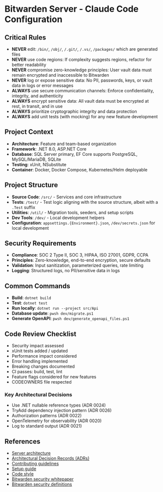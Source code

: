# Bitwarden Server - Claude Code Configuration

## Critical Rules

- **NEVER** edit: `/bin/`, `/obj/`, `/.git/`, `/.vs/`, `/packages/` which are generated files
- **NEVER** use code regions: If complexity suggests regions, refactor for better readability
- **NEVER** compromise zero-knowledge principles: User vault data must remain encrypted and inaccessible to Bitwarden
- **NEVER** log or expose sensitive data: No PII, passwords, keys, or vault data in logs or error messages
- **ALWAYS** use secure communication channels: Enforce confidentiality, integrity, and authenticity
- **ALWAYS** encrypt sensitive data: All vault data must be encrypted at rest, in transit, and in use
- **ALWAYS** prioritize cryptographic integrity and data protection
- **ALWAYS** add unit tests (with mocking) for any new feature development

## Project Context

- **Architecture**: Feature and team-based organization
- **Framework**: .NET 8.0, ASP.NET Core
- **Database**: SQL Server primary, EF Core supports PostgreSQL, MySQL/MariaDB, SQLite
- **Testing**: xUnit, NSubstitute
- **Container**: Docker, Docker Compose, Kubernetes/Helm deployable

## Project Structure

- **Source Code**: `/src/` - Services and core infrastructure
- **Tests**: `/test/` - Test logic aligning with the source structure, albeit with a `.Test` suffix
- **Utilities**: `/util/` - Migration tools, seeders, and setup scripts
- **Dev Tools**: `/dev/` - Local development helpers
- **Configuration**: `appsettings.{Environment}.json`, `/dev/secrets.json` for local development

## Security Requirements

- **Compliance**: SOC 2 Type II, SOC 3, HIPAA, ISO 27001, GDPR, CCPA
- **Principles**: Zero-knowledge, end-to-end encryption, secure defaults
- **Validation**: Input sanitization, parameterized queries, rate limiting
- **Logging**: Structured logs, no PII/sensitive data in logs

## Common Commands

- **Build**: `dotnet build`
- **Test**: `dotnet test`
- **Run locally**: `dotnet run --project src/Api`
- **Database update**: `pwsh dev/migrate.ps1`
- **Generate OpenAPI**: `pwsh dev/generate_openapi_files.ps1`

## Code Review Checklist

- Security impact assessed
- xUnit tests added / updated
- Performance impact considered
- Error handling implemented
- Breaking changes documented
- CI passes: build, test, lint
- Feature flags considered for new features
- CODEOWNERS file respected

### Key Architectural Decisions

- Use .NET nullable reference types (ADR 0024)
- TryAdd dependency injection pattern (ADR 0026)
- Authorization patterns (ADR 0022)
- OpenTelemetry for observability (ADR 0020)
- Log to standard output (ADR 0021)

## References

- [Server architecture](https://contributing.bitwarden.com/architecture/server/)
- [Architectural Decision Records (ADRs)](https://contributing.bitwarden.com/architecture/adr/)
- [Contributing guidelines](https://contributing.bitwarden.com/contributing/)
- [Setup guide](https://contributing.bitwarden.com/getting-started/server/guide/)
- [Code style](https://contributing.bitwarden.com/contributing/code-style/)
- [Bitwarden security whitepaper](https://bitwarden.com/help/bitwarden-security-white-paper/)
- [Bitwarden security definitions](https://contributing.bitwarden.com/architecture/security/definitions)
